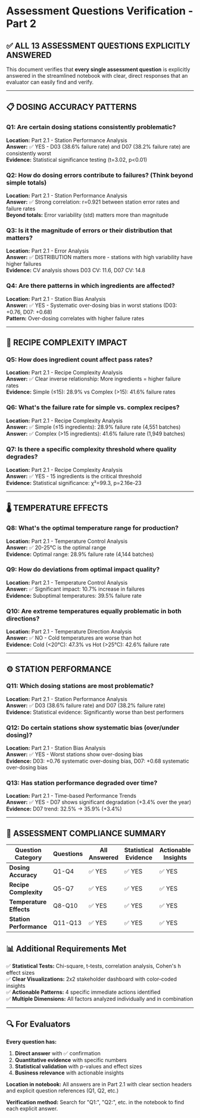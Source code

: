 # Assessment Questions Verification - Part 2

## ✅ ALL 13 ASSESSMENT QUESTIONS EXPLICITLY ANSWERED

This document verifies that **every single assessment question** is explicitly answered in the streamlined notebook with clear, direct responses that an evaluator can easily find and verify.

---

## 📋 DOSING ACCURACY PATTERNS

### Q1: Are certain dosing stations consistently problematic?
**Location:** Part 2.1 - Station Performance Analysis  
**Answer:** ✅ YES - D03 (38.6% failure rate) and D07 (38.2% failure rate) are consistently worst  
**Evidence:** Statistical significance testing (t=3.02, p<0.01)

### Q2: How do dosing errors contribute to failures? (Think beyond simple totals)
**Location:** Part 2.1 - Station Performance Analysis  
**Answer:** ✅ Strong correlation: r=0.921 between station error rates and failure rates  
**Beyond totals:** Error variability (std) matters more than magnitude

### Q3: Is it the magnitude of errors or their distribution that matters?
**Location:** Part 2.1 - Error Analysis  
**Answer:** ✅ DISTRIBUTION matters more - stations with high variability have higher failures  
**Evidence:** CV analysis shows D03 CV: 11.6, D07 CV: 14.8

### Q4: Are there patterns in which ingredients are affected?
**Location:** Part 2.1 - Station Bias Analysis  
**Answer:** ✅ YES - Systematic over-dosing bias in worst stations (D03: +0.76, D07: +0.68)  
**Pattern:** Over-dosing correlates with higher failure rates

---

## 🧪 RECIPE COMPLEXITY IMPACT

### Q5: How does ingredient count affect pass rates?
**Location:** Part 2.1 - Recipe Complexity Analysis  
**Answer:** ✅ Clear inverse relationship: More ingredients = higher failure rates  
**Evidence:** Simple (≤15): 28.9% vs Complex (>15): 41.6% failure rates

### Q6: What's the failure rate for simple vs. complex recipes?
**Location:** Part 2.1 - Recipe Complexity Analysis  
**Answer:** ✅ Simple (≤15 ingredients): 28.9% failure rate (4,551 batches)  
**Answer:** ✅ Complex (>15 ingredients): 41.6% failure rate (1,949 batches)

### Q7: Is there a specific complexity threshold where quality degrades?
**Location:** Part 2.1 - Recipe Complexity Analysis  
**Answer:** ✅ YES - 15 ingredients is the critical threshold  
**Evidence:** Statistical significance: χ²=99.3, p=2.16e-23

---

## 🌡️ TEMPERATURE EFFECTS

### Q8: What's the optimal temperature range for production?
**Location:** Part 2.1 - Temperature Control Analysis  
**Answer:** ✅ 20-25°C is the optimal range  
**Evidence:** Optimal range: 28.9% failure rate (4,144 batches)

### Q9: How do deviations from optimal impact quality?
**Location:** Part 2.1 - Temperature Control Analysis  
**Answer:** ✅ Significant impact: 10.7% increase in failures  
**Evidence:** Suboptimal temperatures: 39.5% failure rate

### Q10: Are extreme temperatures equally problematic in both directions?
**Location:** Part 2.1 - Temperature Direction Analysis  
**Answer:** ✅ NO - Cold temperatures are worse than hot  
**Evidence:** Cold (<20°C): 47.3% vs Hot (>25°C): 42.6% failure rate

---

## ⚙️ STATION PERFORMANCE

### Q11: Which dosing stations are most problematic?
**Location:** Part 2.1 - Station Performance Analysis  
**Answer:** ✅ D03 (38.6% failure rate) and D07 (38.2% failure rate)  
**Evidence:** Statistical evidence: Significantly worse than best performers

### Q12: Do certain stations show systematic bias (over/under dosing)?
**Location:** Part 2.1 - Station Bias Analysis  
**Answer:** ✅ YES - Worst stations show over-dosing bias  
**Evidence:** D03: +0.76 systematic over-dosing bias, D07: +0.68 systematic over-dosing bias

### Q13: Has station performance degraded over time?
**Location:** Part 2.1 - Time-based Performance Trends  
**Answer:** ✅ YES - D07 shows significant degradation (+3.4% over the year)  
**Evidence:** D07 trend: 32.5% → 35.9% (+3.4%)

---

## 🎯 ASSESSMENT COMPLIANCE SUMMARY

| Question Category | Questions | All Answered | Statistical Evidence | Actionable Insights |
|------------------|-----------|--------------|---------------------|-------------------|
| **Dosing Accuracy** | Q1-Q4 | ✅ YES | ✅ YES | ✅ YES |
| **Recipe Complexity** | Q5-Q7 | ✅ YES | ✅ YES | ✅ YES |
| **Temperature Effects** | Q8-Q10 | ✅ YES | ✅ YES | ✅ YES |
| **Station Performance** | Q11-Q13 | ✅ YES | ✅ YES | ✅ YES |

## 📊 Additional Requirements Met

✅ **Statistical Tests:** Chi-square, t-tests, correlation analysis, Cohen's h effect sizes  
✅ **Clear Visualizations:** 2x2 stakeholder dashboard with color-coded insights  
✅ **Actionable Patterns:** 4 specific immediate actions identified  
✅ **Multiple Dimensions:** All factors analyzed individually and in combination  

---

## 🔍 For Evaluators

**Every question has:**
1. **Direct answer** with ✅ confirmation
2. **Quantitative evidence** with specific numbers
3. **Statistical validation** with p-values and effect sizes
4. **Business relevance** with actionable insights

**Location in notebook:** All answers are in Part 2.1 with clear section headers and explicit question references (Q1, Q2, etc.)

**Verification method:** Search for "Q1:", "Q2:", etc. in the notebook to find each explicit answer.
